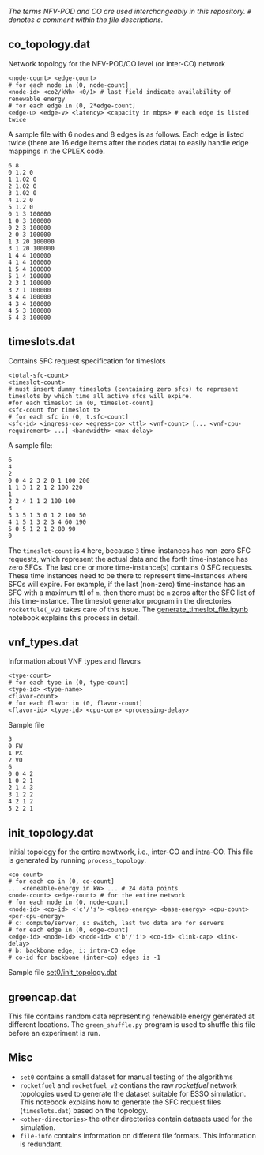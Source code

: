 _The terms NFV-POD and CO are used interchangeably in this repository._
_`#` denotes a comment within the file descriptions._

## co_topology.dat

Network topology for the NFV-POD/CO level (or inter-CO) network

````
<node-count> <edge-count>
# for each node in (0, node-count]
<node-id> <co2/kWh> <0/1> # last field indicate availability of renewable energy
# for each edge in (0, 2*edge-count]
<edge-u> <edge-v> <latency> <capacity in mbps> # each edge is listed twice
````
A sample file with 6 nodes and 8 edges is as follows. Each edge is listed twice (there are 16 edge items after the nodes data) to easily handle edge mappings in the CPLEX code.  

````
6 8
0 1.2 0
1 1.02 0
2 1.02 0
3 1.02 0
4 1.2 0
5 1.2 0
0 1 3 100000
1 0 3 100000
0 2 3 100000
2 0 3 100000
1 3 20 100000
3 1 20 100000
1 4 4 100000
4 1 4 100000
1 5 4 100000
5 1 4 100000
2 3 1 100000
3 2 1 100000
3 4 4 100000
4 3 4 100000
4 5 3 100000
5 4 3 100000
````

## timeslots.dat

Contains SFC request specification for timeslots

````
<total-sfc-count>
<timeslot-count>
# must insert dummy timeslots (containing zero sfcs) to represent timeslots by which time all active sfcs will expire.
#for each timeslot in (0, timeslot-count]
<sfc-count for timeslot t>
# for each sfc in (0, t.sfc-count]
<sfc-id> <ingress-co> <egress-co> <ttl> <vnf-count> [... <vnf-cpu-requirement> ...] <bandwidth> <max-delay>
````

A sample file:

````
6
4
2
0 0 4 2 3 2 0 1 100 200
1 1 3 1 2 1 2 100 220
1
2 2 4 1 1 2 100 100
3
3 3 5 1 3 0 1 2 100 50
4 1 5 1 3 2 3 4 60 190
5 0 5 1 2 1 2 80 90
0
````

The `timeslot-count` is `4` here, because `3` time-instances has non-zero SFC requests, which represent the actual data and the forth time-instance has zero SFCs. The last one or more time-instance(s) contains 0 SFC requests. These time instances need to be there to represent time-instances where SFCs will expire. For example, if the last (non-zero) time-instance has an SFC with a maximum ttl of `m`, then there must be `m` zeros after the SFC list of this time-instance. The timeslot generator program in the directories `rocketfule(_v2)` takes care of this issue. The [generate_timeslot_file.ipynb](rocketfuel_v2/generate_timeslot_file.ipynb) notebook explains this process in detail.

## vnf_types.dat

Information about VNF types and flavors

````
<type-count>
# for each type in (0, type-count]
<type-id> <type-name>
<flavor-count>
# for each flavor in (0, flavor-count]
<flavor-id> <type-id> <cpu-core> <processing-delay>
````

Sample file

````
3
0 FW
1 PX
2 VO
6
0 0 4 2
1 0 2 1
2 1 4 3
3 1 2 2
4 2 1 2
5 2 2 1

````

## init_topology.dat

Initial topology for the entire newtwork, i.e., inter-CO and intra-CO. This file is generated by running `process_topology`. 

````
<co-count>
# for each co in (0, co-count]
... <reneable-energy in kW> ... # 24 data points
<node-count> <edge-count> # for the entire network
# for each node in (0, node-count]
<node-id> <co-id> <'c'/'s'> <sleep-energy> <base-energy> <cpu-count> <per-cpu-energy>  
# c: compute/server, s: switch, last two data are for servers
# for each edge in (0, edge-count]
<edge-id> <node-id> <node-id> <'b'/'i'> <co-id> <link-cap> <link-delay> 
# b: backbone edge, i: intra-CO edge
# co-id for backbone (inter-co) edges is -1
````

Sample file [set0/init_topology.dat](set0/init_topology.dat)


## greencap.dat

This file contains random data representing renewable energy generated at different locations. The `green_shuffle.py` program is used to shuffle this file before an experiment is run. 

## Misc

* `set0` contains a small dataset for manual testing of the algorithms
* `rocketfuel` and `rocketfuel_v2` contians the raw _rocketfuel_ network topologies used to generate the dataset suitable for ESSO simulation. This notebook explains how to generate the SFC request files (`timeslots.dat`) based on the topology.
* `<other-directories>` the other directories contain datasets used for the simulation.
* `file-info` contains information on different file formats. This information is redundant.   